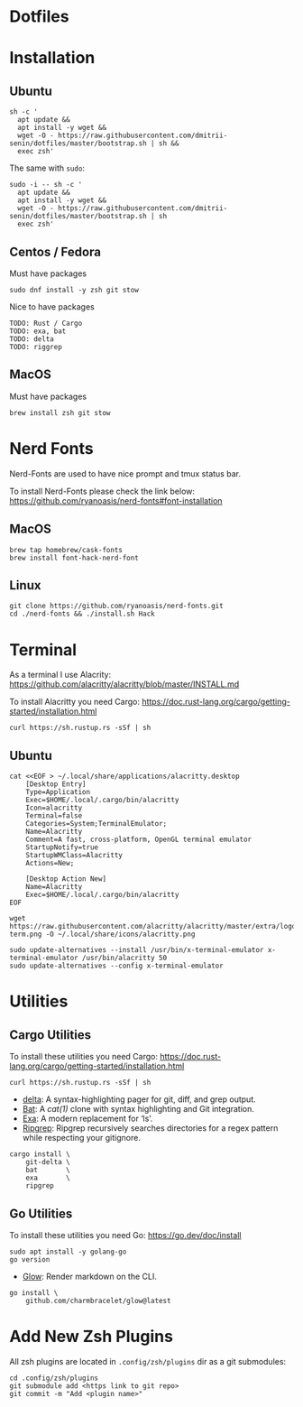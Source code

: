 # Dotfiles

# Installation

## Ubuntu

```
sh -c '
  apt update &&
  apt install -y wget &&
  wget -O - https://raw.githubusercontent.com/dmitrii-senin/dotfiles/master/bootstrap.sh | sh &&
  exec zsh'
```

The same with `sudo`:
```
sudo -i -- sh -c '
  apt update &&
  apt install -y wget &&
  wget -O - https://raw.githubusercontent.com/dmitrii-senin/dotfiles/master/bootstrap.sh | sh
  exec zsh'
```

## Centos / Fedora

Must have packages
```
sudo dnf install -y zsh git stow
```

Nice to have packages
```
TODO: Rust / Cargo
TODO: exa, bat
TODO: delta
TODO: riggrep
```

## MacOS

Must have packages
```
brew install zsh git stow
```

# Nerd Fonts

Nerd-Fonts are used to have nice prompt and tmux status bar.

To install Nerd-Fonts please check the link below:
https://github.com/ryanoasis/nerd-fonts#font-installation

## MacOS
```
brew tap homebrew/cask-fonts
brew install font-hack-nerd-font
```

## Linux
```
git clone https://github.com/ryanoasis/nerd-fonts.git
cd ./nerd-fonts && ./install.sh Hack
```

# Terminal

As a terminal I use Alacrity:
https://github.com/alacritty/alacritty/blob/master/INSTALL.md

To install Alacritty you need Cargo:
https://doc.rust-lang.org/cargo/getting-started/installation.html
```
curl https://sh.rustup.rs -sSf | sh
```

## Ubuntu
```
cat <<EOF > ~/.local/share/applications/alacritty.desktop
    [Desktop Entry]
    Type=Application
    Exec=$HOME/.local/.cargo/bin/alacritty
    Icon=alacritty
    Terminal=false
    Categories=System;TerminalEmulator;
    Name=Alacritty
    Comment=A fast, cross-platform, OpenGL terminal emulator
    StartupNotify=true
    StartupWMClass=Alacritty
    Actions=New;

    [Desktop Action New]
    Name=Alacritty
    Exec=$HOME/.local/.cargo/bin/alacritty
EOF

wget https://raw.githubusercontent.com/alacritty/alacritty/master/extra/logo/compat/alacritty-term.png -O ~/.local/share/icons/alacritty.png

sudo update-alternatives --install /usr/bin/x-terminal-emulator x-terminal-emulator /usr/bin/alacritty 50
sudo update-alternatives --config x-terminal-emulator
```

# Utilities

## Cargo Utilities

To install these utilities you need Cargo:
https://doc.rust-lang.org/cargo/getting-started/installation.html
```
curl https://sh.rustup.rs -sSf | sh
```

* [delta](https://github.com/dandavison/delta): A syntax-highlighting pager for git, diff, and grep output.
* [Bat](https://github.com/sharkdp/bat): A _cat(1)_ clone with syntax highlighting and Git integration.
* [Exa](https://github.com/ogham/exa): A modern replacement for ‘ls’.
* [Ripgrep](https://github.com/BurntSushi/ripgrep): Ripgrep recursively searches directories for a regex pattern while respecting your gitignore.

```
cargo install \
    git-delta \
    bat       \
    exa       \
    ripgrep
```


## Go Utilities

To install these utilities you need Go:
https://go.dev/doc/install

```
sudo apt install -y golang-go
go version
```

* [Glow](https://github.com/charmbracelet/glow): Render markdown on the CLI.

```
go install \
    github.com/charmbracelet/glow@latest
```


# Add New Zsh Plugins

All zsh plugins are located in `.config/zsh/plugins` dir as a git submodules:
```
cd .config/zsh/plugins
git submodule add <https link to git repo>
git commit -m "Add <plugin name>"
```

